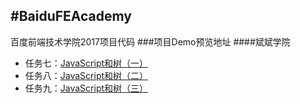 #BaiduFEAcademy
-------------------
百度前端技术学院2017项目代码
###项目Demo预览地址
####斌斌学院
- 任务七：[JavaScript和树（一）](https://sherritao.github.io/BaiduFEAcademy/binbinAcademy/tree_1/tree.html)
- 任务八：[JavaScript和树（二）](https://sherritao.github.io/BaiduFEAcademy/binbinAcademy/tree_2/tree.html)
- 任务九：[JavaScript和树（三）](https://sherritao.github.io/BaiduFEAcademy/binbinAcademy/tree_3/tree.html)
